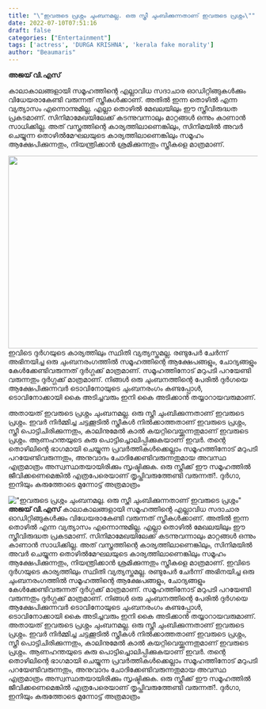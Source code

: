 ```yaml
---
title: "\"ഇവരുടെ പ്രശ്നം ചുംബനമല്ല. ഒരു സ്ത്രീ ചുംബിക്കുന്നതാണ് ഇവരുടെ പ്രശ്നം\""
date: 2022-07-10T07:51:16
draft: false
categories: ["Entertainment"]
tags: ['actress', 'DURGA KRISHNA', 'kerala fake morality']
author: "Beaumaris"
---
```


<strong>അജയ് വി.എസ് </strong>

കാലാകാലങ്ങളായി സമൂഹത്തിന്റെ എല്ലാവിധ സദാചാര ഓഡിറ്റിങ്ങുകൾക്കും വിധേയരാകേണ്ടി വരുന്നത് സ്ത്രീകൾക്കാണ്. അതിൽ ഇന്ന തൊഴിൽ എന്ന വ്യത്യാസം എന്നൊന്നുമില്ല. എല്ലാ തൊഴിൽ മേഖലയിലും ഈ സ്ത്രീവിരുദ്ധത പ്രകടമാണ്. സിനിമാമേഖയിലേക്ക് കടന്നുവന്നാലും മാറ്റങ്ങൾ ഒന്നും കാണാൻ സാധിക്കില്ല. അത് വസ്ത്രത്തിന്റെ കാര്യത്തിലാണെങ്കിലും, സിനിമയിൽ അവർ ചെയ്യുന്ന തൊഴിൽമേഘലയുടെ കാര്യത്തിലാണെങ്കിലും സമൂഹം ആക്ഷേപിക്കുന്നതും, നിയന്ത്രിക്കാൻ ശ്രമിക്കുന്നതും സ്ത്രീകളെ മാത്രമാണ്.

<img class="wp-image-342260 aligncenter" src="https://cdn.boolokam.com/articles/2022/07/dqdqdeee.jpg" alt="" width="747" height="389" />ഇവിടെ ദുർഗയുടെ കാര്യത്തിലും സ്ഥിതി വ്യത്യസ്തമല്ല. രണ്ടുപേർ ചേർന്ന് അഭിനയിച്ച ഒരു ചുംബനരംഗത്തിൽ സമൂഹത്തിന്റെ ആക്ഷേപങ്ങളും, ചോദ്യങ്ങളും കേൾക്കേണ്ടിവരുന്നത് ദുർഗ്ഗക്ക് മാത്രമാണ്. സമൂഹത്തിനോട് മറുപടി പറയേണ്ടി വരുന്നതും ദുർഗ്ഗക്ക് മാത്രമാണ്. നിങ്ങൾ ഒരു ചുംബനത്തിന്റെ പേരിൽ ദുർഗയെ ആക്ഷേപിക്കുന്നവർ ടൊവിനോയുടെ ചുംബനരംഗം കണ്ടപ്പോൾ, ടൊവിനോക്കായി കൈ അടിച്ചവരും ഇനി കൈ അടിക്കാൻ തയ്യാറായവരുമാണ്.

അതായത് ഇവരുടെ പ്രശ്നം ചുംബനമല്ല. ഒരു സ്ത്രീ ചുംബിക്കുന്നതാണ് ഇവരുടെ പ്രശ്നം. ഇവർ നിർമ്മിച്ച ചട്ടക്കൂടിൽ സ്ത്രീകൾ നിൽക്കാത്തതാണ് ഇവരുടെ പ്രശ്നം, സ്ത്രീ പൊട്ടിചിരിക്കുന്നതും, കാലിനുമേൽ കാൽ കയറ്റിവെയ്ക്കുന്നതുമാണ് ഇവരുടെ പ്രശ്നം. ആണഹന്തയുടെ കുരു പൊട്ടിച്ചൊലിപ്പിക്കുകയാണ് ഇവർ. തന്റെ തൊഴിലിന്റെ ഭാഗമായി ചെയ്യുന്ന പ്രവർത്തികൾക്കെല്ലാം സമൂഹത്തിനോട്‌ മറുപടി പറയേണ്ടിവരുന്നതും, അനുവാദം ചോദിക്കേണ്ടിവരുന്നതുമായ അവസ്ഥ എത്രമാത്രം അസ്വസ്ഥതയായിരിക്കും സൃഷ്ടിക്കുക. ഒരു സ്ത്രീക്ക് ഈ സമൂഹത്തിൽ ജീവിക്കണെമെങ്കിൽ എത്രപേരെയാണ് തൃപ്തിവരുത്തേണ്ടി വരുന്നത്!. ദുർഗാ, ഇനിയും കരുത്തോടെ മുന്നോട്ട് അത്രമാത്രം


!["ഇവരുടെ പ്രശ്നം ചുംബനമല്ല. ഒരു സ്ത്രീ ചുംബിക്കുന്നതാണ് ഇവരുടെ പ്രശ്നം"](https://cdn.boolokam.com/articles/2022/07/dqdqdeee.jpg)**അജയ് വി.എസ്** കാലാകാലങ്ങളായി സമൂഹത്തിന്റെ എല്ലാവിധ സദാചാര ഓഡിറ്റിങ്ങുകൾക്കും വിധേയരാകേണ്ടി വരുന്നത് സ്ത്രീകൾക്കാണ്. അതിൽ ഇന്ന തൊഴിൽ എന്ന വ്യത്യാസം എന്നൊന്നുമില്ല. എല്ലാ തൊഴിൽ മേഖലയിലും ഈ സ്ത്രീവിരുദ്ധത പ്രകടമാണ്. സിനിമാമേഖയിലേക്ക് കടന്നുവന്നാലും മാറ്റങ്ങൾ ഒന്നും കാണാൻ സാധിക്കില്ല. അത് വസ്ത്രത്തിന്റെ കാര്യത്തിലാണെങ്കിലും, സിനിമയിൽ അവർ ചെയ്യുന്ന തൊഴിൽമേഘലയുടെ കാര്യത്തിലാണെങ്കിലും സമൂഹം ആക്ഷേപിക്കുന്നതും, നിയന്ത്രിക്കാൻ ശ്രമിക്കുന്നതും സ്ത്രീകളെ മാത്രമാണ്. ഇവിടെ ദുർഗയുടെ കാര്യത്തിലും സ്ഥിതി വ്യത്യസ്തമല്ല. രണ്ടുപേർ ചേർന്ന് അഭിനയിച്ച ഒരു ചുംബനരംഗത്തിൽ സമൂഹത്തിന്റെ ആക്ഷേപങ്ങളും, ചോദ്യങ്ങളും കേൾക്കേണ്ടിവരുന്നത് ദുർഗ്ഗക്ക് മാത്രമാണ്. സമൂഹത്തിനോട് മറുപടി പറയേണ്ടി വരുന്നതും ദുർഗ്ഗക്ക് മാത്രമാണ്. നിങ്ങൾ ഒരു ചുംബനത്തിന്റെ പേരിൽ ദുർഗയെ ആക്ഷേപിക്കുന്നവർ ടൊവിനോയുടെ ചുംബനരംഗം കണ്ടപ്പോൾ, ടൊവിനോക്കായി കൈ അടിച്ചവരും ഇനി കൈ അടിക്കാൻ തയ്യാറായവരുമാണ്. അതായത് ഇവരുടെ പ്രശ്നം ചുംബനമല്ല. ഒരു സ്ത്രീ ചുംബിക്കുന്നതാണ് ഇവരുടെ പ്രശ്നം. ഇവർ നിർമ്മിച്ച ചട്ടക്കൂടിൽ സ്ത്രീകൾ നിൽക്കാത്തതാണ് ഇവരുടെ പ്രശ്നം, സ്ത്രീ പൊട്ടിചിരിക്കുന്നതും, കാലിനുമേൽ കാൽ കയറ്റിവെയ്ക്കുന്നതുമാണ് ഇവരുടെ പ്രശ്നം. ആണഹന്തയുടെ കുരു പൊട്ടിച്ചൊലിപ്പിക്കുകയാണ് ഇവർ. തന്റെ തൊഴിലിന്റെ ഭാഗമായി ചെയ്യുന്ന പ്രവർത്തികൾക്കെല്ലാം സമൂഹത്തിനോട്‌ മറുപടി പറയേണ്ടിവരുന്നതും, അനുവാദം ചോദിക്കേണ്ടിവരുന്നതുമായ അവസ്ഥ എത്രമാത്രം അസ്വസ്ഥതയായിരിക്കും സൃഷ്ടിക്കുക. ഒരു സ്ത്രീക്ക് ഈ സമൂഹത്തിൽ ജീവിക്കണെമെങ്കിൽ എത്രപേരെയാണ് തൃപ്തിവരുത്തേണ്ടി വരുന്നത്!. ദുർഗാ, ഇനിയും കരുത്തോടെ മുന്നോട്ട് അത്രമാത്രം
